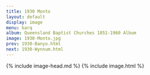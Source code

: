 ```yaml
---
title: 1930 Monto
layout: default
display: image
menu: barq
album: Queensland Baptist Churches 1851-1960 Album
image: 1930-Monto.jpg
prev: 1930-Banyo.html
next: 1930-Wynnum.html
---
```

{% include image-head.md %}
{% include image.html %}